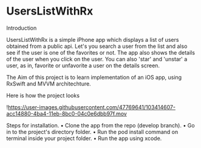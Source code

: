 # UsersListWithRx

Introduction

UsersListWithRx is a simple iPhone app which displays a list of users obtained from a public api. Let's you search a user from the list and also see if the user is one of the favorites or not. The app also shows the details of the user when you click on the user. You can also 'star' and 'unstar' a user, as in, favorite or unfavorite a user on the details screen.

The Aim of this project is to learn implementation of an iOS app, using RxSwift and MVVM architechture.

Here is how the project looks

!https://user-images.githubusercontent.com/47769641/103414607-acc14880-4ba4-11eb-8bc0-04c0e6dbb97f.mov

Steps for installation.
  • Clone the app from the repo (develop branch).
  • Go in to the project's directory folder.
  • Run the pod install command on terminal inside your project folder.
  • Run the app using xcode.
